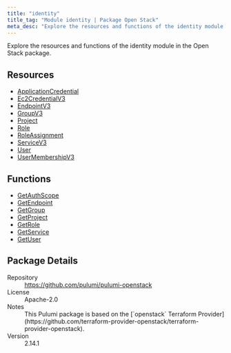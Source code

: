 ```yaml
---
title: "identity"
title_tag: "Module identity | Package Open Stack"
meta_desc: "Explore the resources and functions of the identity module in the Open Stack package."
---
```


<!-- WARNING: this file was generated by Pulumi Docs Generator. -->
<!-- Do not edit by hand unless you're certain you know what you are doing! -->

Explore the resources and functions of the identity module in the Open Stack package.

<h2 id="resources">Resources</h2>
<ul class="api">
    <li><a href="applicationcredential" title="ApplicationCredential"><span class="symbol resource"></span>ApplicationCredential</a></li>
    <li><a href="ec2credentialv3" title="Ec2CredentialV3"><span class="symbol resource"></span>Ec2CredentialV3</a></li>
    <li><a href="endpointv3" title="EndpointV3"><span class="symbol resource"></span>EndpointV3</a></li>
    <li><a href="groupv3" title="GroupV3"><span class="symbol resource"></span>GroupV3</a></li>
    <li><a href="project" title="Project"><span class="symbol resource"></span>Project</a></li>
    <li><a href="role" title="Role"><span class="symbol resource"></span>Role</a></li>
    <li><a href="roleassignment" title="RoleAssignment"><span class="symbol resource"></span>RoleAssignment</a></li>
    <li><a href="servicev3" title="ServiceV3"><span class="symbol resource"></span>ServiceV3</a></li>
    <li><a href="user" title="User"><span class="symbol resource"></span>User</a></li>
    <li><a href="usermembershipv3" title="UserMembershipV3"><span class="symbol resource"></span>UserMembershipV3</a></li>
</ul>

<h2 id="functions">Functions</h2>
<ul class="api">
    <li><a href="getauthscope" title="GetAuthScope"><span class="symbol function"></span>GetAuthScope</a></li>
    <li><a href="getendpoint" title="GetEndpoint"><span class="symbol function"></span>GetEndpoint</a></li>
    <li><a href="getgroup" title="GetGroup"><span class="symbol function"></span>GetGroup</a></li>
    <li><a href="getproject" title="GetProject"><span class="symbol function"></span>GetProject</a></li>
    <li><a href="getrole" title="GetRole"><span class="symbol function"></span>GetRole</a></li>
    <li><a href="getservice" title="GetService"><span class="symbol function"></span>GetService</a></li>
    <li><a href="getuser" title="GetUser"><span class="symbol function"></span>GetUser</a></li>
</ul>

<h2 id="package-details">Package Details</h2>
<dl class="package-details">
	<dt>Repository</dt>
	<dd><a href="https://github.com/pulumi/pulumi-openstack">https://github.com/pulumi/pulumi-openstack</a></dd>
	<dt>License</dt>
	<dd>Apache-2.0</dd>
	<dt>Notes</dt>
	<dd>This Pulumi package is based on the [`openstack` Terraform Provider](https://github.com/terraform-provider-openstack/terraform-provider-openstack).</dd>
	<dt>Version</dt>
	<dd>2.14.1</dd>
</dl>

